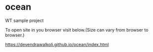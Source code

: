 # ocean
WT sample project

To open site in you browser visit below.(Size can vary from browser to browser.)

https://devendrawalkoli.github.io/ocean/index.html
